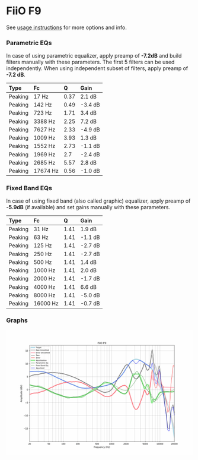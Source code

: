 # FiiO F9
See [usage instructions](https://github.com/jaakkopasanen/AutoEq#usage) for more options and info.

### Parametric EQs
In case of using parametric equalizer, apply preamp of **-7.2dB** and build filters manually
with these parameters. The first 5 filters can be used independently.
When using independent subset of filters, apply preamp of **-7.2 dB**.

| Type    | Fc       |    Q | Gain    |
|:--------|:---------|:-----|:--------|
| Peaking | 17 Hz    | 0.37 | 2.1 dB  |
| Peaking | 142 Hz   | 0.49 | -3.4 dB |
| Peaking | 723 Hz   | 1.71 | 3.4 dB  |
| Peaking | 3388 Hz  | 2.25 | 7.2 dB  |
| Peaking | 7627 Hz  | 2.33 | -4.9 dB |
| Peaking | 1009 Hz  | 3.93 | 1.3 dB  |
| Peaking | 1552 Hz  | 2.73 | -1.1 dB |
| Peaking | 1969 Hz  | 2.7  | -2.4 dB |
| Peaking | 2685 Hz  | 5.57 | 2.8 dB  |
| Peaking | 17674 Hz | 0.56 | -1.0 dB |

### Fixed Band EQs
In case of using fixed band (also called graphic) equalizer, apply preamp of **-5.9dB**
(if available) and set gains manually with these parameters.

| Type    | Fc       |    Q | Gain    |
|:--------|:---------|:-----|:--------|
| Peaking | 31 Hz    | 1.41 | 1.9 dB  |
| Peaking | 63 Hz    | 1.41 | -1.1 dB |
| Peaking | 125 Hz   | 1.41 | -2.7 dB |
| Peaking | 250 Hz   | 1.41 | -2.7 dB |
| Peaking | 500 Hz   | 1.41 | 1.4 dB  |
| Peaking | 1000 Hz  | 1.41 | 2.0 dB  |
| Peaking | 2000 Hz  | 1.41 | -1.7 dB |
| Peaking | 4000 Hz  | 1.41 | 6.6 dB  |
| Peaking | 8000 Hz  | 1.41 | -5.0 dB |
| Peaking | 16000 Hz | 1.41 | -0.7 dB |

### Graphs
![](./FiiO%20F9.png)